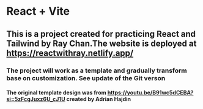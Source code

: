 # React + Vite
## This is a project created for practicing React and Tailwind by Ray Chan.The website is deployed at https://reactwithray.netlify.app/ 
### The project will work as a template and gradually transform base on customization. See update of the Git verson
#### The original template design was from https://youtu.be/B91wc5dCEBA?si=5zFcgJuxz6U_cJ1U created by Adrian Hajdin

